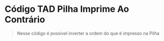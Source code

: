 # Código TAD Pilha Imprime Ao Contrário

> Nesse código é possivel inverter a ordem do que é impresso na Pilha
